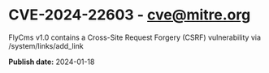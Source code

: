 # CVE-2024-22603 - cve@mitre.org

FlyCms v1.0 contains a Cross-Site Request Forgery (CSRF) vulnerability via /system/links/add_link

**Publish date:** 2024-01-18
